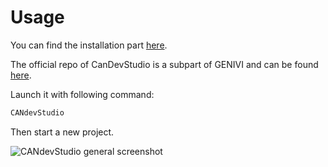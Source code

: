 # Usage

You can find the installation part
[here](http://docs.automotivelinux.org/flounder/docs/devguides/en/dev/reference/host-configuration/docs/4_Candevstudio.html).

The official repo of CanDevStudio is a subpart of GENIVI and can be found
[here](https://github.com/GENIVI/CANdevStudio/).

Launch it with following command:

```bash
CANdevStudio
```

Then start a new project.

![CANdevStudio general screenshot](pictures/CANdevStudio.png)
